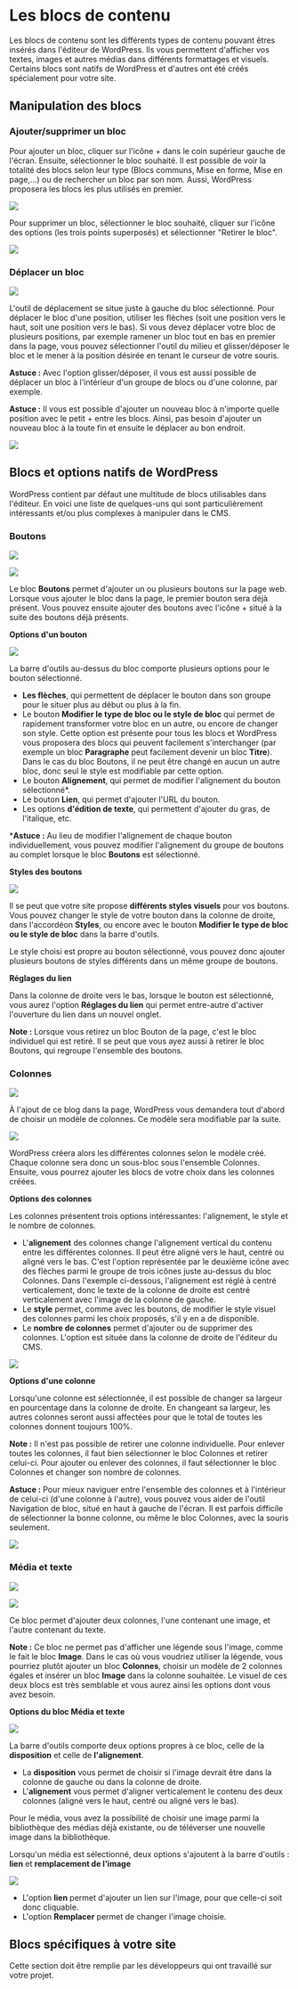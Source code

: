 # Les blocs de contenu

Les blocs de contenu sont les différents types de contenu pouvant êtres insérés dans l'éditeur de WordPress. Ils vous permettent d'afficher vos textes, images et autres médias dans différents formattages et visuels. Certains blocs sont natifs de WordPress et d'autres ont été créés spécialement pour votre site.

## Manipulation des blocs

### Ajouter/supprimer un bloc

Pour ajouter un bloc, cliquer sur l'icône + dans le coin supérieur gauche de l'écran. Ensuite, sélectionner le bloc souhaité. Il est possible de voir la totalité des blocs selon leur type (Blocs communs, Mise en forme, Mise en page,...) ou de rechercher un bloc par son nom. Aussi, WordPress proposera les blocs les plus utilisés en premier.

![](../img/blocks/ajouter.jpg?raw=true)

Pour supprimer un bloc, sélectionner le bloc souhaité, cliquer sur l'icône des options (les trois points superposés) et sélectionner "Retirer le bloc".

![](../img/blocks/supprimer.jpg?raw=true)

### Déplacer un bloc

![](../img/blocks/deplacement.jpg?raw=true)

L'outil de déplacement se situe juste à gauche du bloc sélectionné. Pour déplacer le bloc d'une position, utiliser les flèches (soit une position vers le haut, soit une position vers le bas). Si vous devez déplacer votre bloc de plusieurs positions, par exemple ramener un bloc tout en bas en premier dans la page, vous pouvez sélectionner l'outil du milieu et glisser/déposer le bloc et le mener à la position désirée en tenant le curseur de votre souris. 

**Astuce :** Avec l'option glisser/déposer, il vous est aussi possible de déplacer un bloc à l'intérieur d'un groupe de blocs ou d'une colonne, par exemple.

**Astuce :** Il vous est possible d'ajouter un nouveau bloc à n'importe quelle position avec le petit + entre les blocs. Ainsi, pas besoin d'ajouter un nouveau bloc à la toute fin et ensuite le déplacer au bon endroit.

![](../img/blocks/ajouter-2.jpg?raw=true)

## Blocs et options natifs de WordPress

WordPress contient par défaut une multitude de blocs utilisables dans l'éditeur. En voici une liste de quelques-uns qui sont particulièrement intéressants et/ou plus complexes à manipuler dans le CMS.

### Boutons

![](../img/blocks/buttons.jpg?raw=true)

![](../img/blocks/buttons_front.jpg?raw=true)

Le bloc **Boutons** permet d'ajouter un ou plusieurs boutons sur la page web. Lorsque vous ajouter le bloc dans la page, le premier bouton sera déjà présent. Vous pouvez ensuite ajouter des boutons avec l'icône + situé à la suite des boutons déjà présents.

**Options d'un bouton**

![](../img/blocks/buttons_options.jpg?raw=true)

La barre d'outils au-dessus du bloc comporte plusieurs options pour le bouton sélectionné.
- **Les flèches**, qui permettent de déplacer le bouton dans son groupe pour le situer plus au début ou plus à la fin.
- Le bouton **Modifier le type de bloc ou le style de bloc** qui permet de rapidement transformer votre bloc en un autre, ou encore de changer son style. Cette option est présente pour tous les blocs et WordPress vous proposera des blocs qui peuvent facilement s'interchanger (par exemple un bloc **Paragraphe** peut facilement devenir un bloc **Titre**). Dans le cas du bloc Boutons, il ne peut être changé en aucun un autre bloc, donc seul le style est modifiable par cette option.
- Le bouton **Alignement**, qui permet de modifier l'alignement du bouton sélectionné*.
- Le bouton **Lien**, qui permet d'ajouter l'URL du bouton.
- Les options **d'édition de texte**, qui permettent d'ajouter du gras, de l'italique, etc.

***Astuce :** Au lieu de modifier l'alignement de chaque bouton individuellement, vous pouvez modifier l'alignement du groupe de boutons au complet lorsque le bloc **Boutons** est sélectionné.

**Styles des boutons**

![](../img/blocks/buttons_styles.jpg?raw=true)

Il se peut que votre site propose **différents styles visuels** pour vos boutons. Vous pouvez changer le style de votre bouton dans la colonne de droite, dans l'accordéon **Styles**, ou encore avec le bouton **Modifier le type de bloc ou le style de bloc** dans la barre d'outils. 

Le style choisi est propre au bouton sélectionné, vous pouvez donc ajouter plusieurs boutons de styles différents dans un même groupe de boutons.

**Réglages du lien**

Dans la colonne de droite vers le bas, lorsque le bouton est sélectionné, vous aurez l'option **Réglages du lien** qui permet entre-autre d'activer l'ouverture du lien dans un nouvel onglet.


**Note :** Lorsque vous retirez un bloc Bouton de la page, c'est le bloc individuel qui est retiré. Il se peut que vous ayez aussi à retirer le bloc Boutons, qui regroupe l'ensemble des boutons.


### Colonnes

![](../img/blocks/colonnes.jpg?raw=true)

À l'ajout de ce blog dans la page, WordPress vous demandera tout d'abord de choisir un modèle de colonnes. Ce modèle sera modifiable par la suite.

![](../img/blocks/colonnes_choix-layout.jpg?raw=true)

WordPress créera alors les différentes colonnes selon le modèle créé. Chaque colonne sera donc un sous-bloc sous l'ensemble Colonnes. Ensuite, vous pourrez ajouter les blocs de votre choix dans les colonnes créées.

**Options des colonnes** 

Les colonnes présentent trois options intéressantes: l'alignement, le style et le nombre de colonnes.

- L'**alignement** des colonnes change l'alignement vertical du contenu entre les différentes colonnes. Il peut être aligné vers le haut, centré ou aligné vers le bas. C'est l'option représentée par le deuxième icône avec des flèches parmi le groupe de trois icônes juste au-dessus du bloc Colonnes. Dans l'exemple ci-dessous, l'alignement est réglé à centré verticalement, donc le texte de la colonne de droite est centré verticalement avec l'image de la colonne de gauche.
- Le **style** permet, comme avec les boutons, de modifier le style visuel des colonnes parmi les choix proposés, s'il y en a de disponible.
- Le **nombre de colonnes** permet d'ajouter ou de supprimer des colonnes. L'option est située dans la colonne de droite de l'éditeur du CMS.

![](../img/blocks/colonnes_options.jpg?raw=true)

**Options d'une colonne**

Lorsqu'une colonne est sélectionnée, il est possible de changer sa largeur en pourcentage dans la colonne de droite. En changeant sa largeur, les autres colonnes seront aussi affectées pour que le total de toutes les colonnes donnent toujours 100%.

**Note :** Il n'est pas possible de retirer une colonne individuelle. Pour enlever toutes les colonnes, il faut bien sélectionner le bloc Colonnes et retirer celui-ci. Pour ajouter ou enlever des colonnes, il faut sélectionner le bloc Colonnes et changer son nombre de colonnes.

**Astuce :** Pour mieux naviguer entre l'ensemble des colonnes et à l'intérieur de celui-ci (d'une colonne à l'autre), vous pouvez vous aider de l'outil Navigation de bloc, situé en haut à gauche de l'écran. Il est parfois difficile de sélectionner la bonne colonne, ou même le bloc Colonnes, avec la souris seulement. 

![](../img/blocks/outil_navigation.jpg?raw=true)

### Média et texte

![](../img/blocks/media-texte.jpg?raw=true)

![](../img/blocks/media-texte_front.jpg?raw=true)

Ce bloc permet d'ajouter deux colonnes, l'une contenant une image, et l'autre contenant du texte.

**Note :** Ce bloc ne permet pas d'afficher une légende sous l'image, comme le fait le bloc **Image**. Dans le cas où vous voudriez utiliser la légende, vous pourriez plutôt ajouter un bloc **Colonnes**, choisir un modèle de 2 colonnes égales et insérer un bloc **Image** dans la colonne souhaitée. Le visuel de ces deux blocs est très semblable et vous aurez ainsi les options dont vous avez besoin.

**Options du bloc Média et texte**

![](../img/blocks/media-texte_options.jpg?raw=true)

La barre d'outils comporte deux options propres à ce bloc, celle de la **disposition** et celle de **l'alignement**. 
- La **disposition** vous permet de choisir si l'image devrait être dans la colonne de gauche ou dans la colonne de droite.
- L'**alignement** vous permet d'aligner verticalement le contenu des deux colonnes (aligné vers le haut, centré ou aligné vers le bas).

Pour le média, vous avez la possibilité de choisir une image parmi la bibliothèque des médias déjà existante, ou de téléverser une nouvelle image dans la bibliothèque.

Lorsqu'un média est sélectionné, deux options s'ajoutent à la barre d'outils : **lien** et **remplacement de l'image**

![](../img/blocks/media-texte_outils.jpg?raw=true)

- L'option **lien** permet d'ajouter un lien sur l'image, pour que celle-ci soit donc cliquable.
- L'option **Remplacer** permet de changer l'image choisie.



## Blocs spécifiques à votre site

Cette section doit être remplie par les développeurs qui ont travaillé sur votre projet.